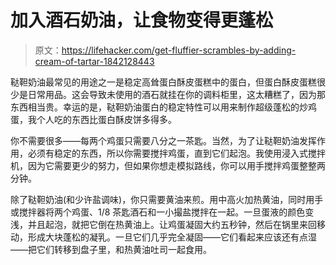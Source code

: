 # 加入酒石奶油，让食物变得更蓬松

> 原文：<https://lifehacker.com/get-fluffier-scrambles-by-adding-cream-of-tartar-1842128443>

鞑靼奶油最常见的用途之一是稳定高耸蛋白酥皮蛋糕中的蛋白，但蛋白酥皮蛋糕很少是日常用品。这会导致未使用的酒石就挂在你的调料柜里，这太糟糕了，因为那东西相当贵。幸运的是，鞑靼奶油蛋白的稳定特性可以用来制作超级蓬松的炒鸡蛋，我个人吃的东西比蛋白酥皮饼多得多。



你不需要很多——每两个鸡蛋只需要八分之一茶匙。当然，为了让鞑靼奶油发挥作用，必须有稳定的东西，所以你需要搅拌鸡蛋，直到它们起泡。我使用浸入式搅拌机，因为它需要更少的努力，但如果你想走模拟路线，你可以用手搅拌鸡蛋整整两分钟。

除了鞑靼奶油(和少许盐调味)，你只需要黄油来煎。用中高火加热黄油，同时用手或搅拌器将两个鸡蛋、1/8 茶匙酒石和一小撮盐搅拌在一起。一旦蛋液的颜色变浅，并且起泡，就把它倒在热黄油上。让鸡蛋凝固大约五秒钟，然后在锅里来回移动，形成大块蓬松的凝乳。一旦它们几乎完全凝固——它们看起来应该还有点湿——把它们转移到盘子里，和热黄油吐司一起食用。